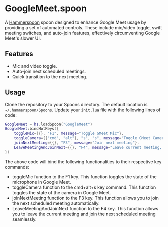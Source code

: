 # GoogleMeet.spoon

A [Hammerspoon](https://github.com/Hammerspoon/hammerspoon) spoon designed to enhance Google Meet usage by providing a set of automated controls. These include mic/video toggle, swift meeting switches, and auto-join features, effectively circumventing Google Meet's slower UI.

## Features

- Mic and video toggle.
- Auto-join next scheduled meetings.
- Quick transition to the next meeting.

## Usage

Clone the repository to your Spoons directory. The default location is `~/.hammerspoon/Spoons`.
Update your `init.lua` file with the following lines of code:

```lua
GoogleMeet = hs.loadSpoon("GoogleMeet")
GoogleMeet:bindHotKeys({
    toggleMic={{}, "F1", message="Toggle GMeet Mic"},
    toggleCamera={{"cmd", "alt"}, "s", "s", message="Toggle GMeet Camera"},
    joinNextMeeting={{}, "F3", message="Join next meeting"},
    LeaveMeetingAndJoinNext={{}, "F4", message="Leave current meeting, and join the next one"},
})
```

The above code will bind the following functionalities to their respective key commands:

- toggleMic function to the F1 key. This function toggles the state of the microphone in Google Meet.
- toggleCamera function to the cmd+alt+s key command. This function toggles the state of the camera in Google Meet.
- joinNextMeeting function to the F3 key. This function allows you to join the next scheduled meeting automatically.
- LeaveMeetingAndJoinNext function to the F4 key. This function allows you to leave the current meeting and join the next scheduled meeting seamlessly.

